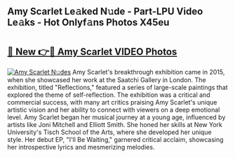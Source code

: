 ## Amy Scarlet Le𝚊ked N𝚞de - Part-LPU Video Le𝚊ks - Hot Onlyf𝚊ns Photos X45eu

# <h2><a href="http://ac12297.deff.icu/?id=Amy+Scarlet">🔗 New 👉🔴 Amy Scarlet VIDEO Photos</a></h2>

[![Amy Scarlet N𝚞des](https://i.imgur.com/rIISA9y.gif)](http://ac12297.deff.icu/?id=Amy+Scarlet)
Amy Scarlet's breakthrough exhibition came in 2015, when she showcased her work at the Saatchi Gallery in London. The exhibition, titled "Reflections," featured a series of large-scale paintings that explored the theme of self-reflection. The exhibition was a critical and commercial success, with many art critics praising Amy Scarlet's unique artistic vision and her ability to connect with viewers on a deep emotional level. Amy Scarlet began her musical journey at a young age, influenced by artists like Joni Mitchell and Elliott Smith. She honed her skills at New York University's Tisch School of the Arts, where she developed her unique style. Her debut EP, "I'll Be Waiting," garnered critical acclaim, showcasing her introspective lyrics and mesmerizing melodies.

